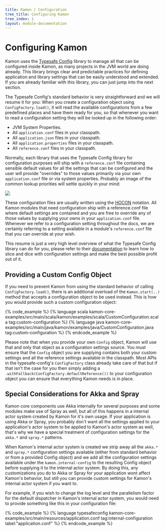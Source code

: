 ```yaml
---
title: Kamon | Configuration
tree_title: Configuring Kamon
tree_index: 1
layout: module-documentation
---
```


Configuring Kamon
=================

Kamon uses the [Typesafe Config] library to manage all that can be configured inside Kamon, as many projects in the JVM
world are doing already. This library brings clear and predictable practices for defining application and library
settings that can be easily understood and extended. If you are already familiar with this library, you can just jump
into the next section.

The Typesafe Config's standard behavior is very straightforward and we will resume it for you: When you create a
configuration object using `ConfigFactory.load()`, it will read the available configurations from a few predefined
places and have them ready for you, so that whenever you want to read a configuration setting they will be looked up
in the following order:

- JVM System Properties.
- All `application.conf` files in your classpath.
- All `application.json` files in your classpath.
- All `application.properties` files in your classpath.
- All `reference.conf` files in your classpath.

Normally, each library that uses the Typesafe Config library for configuration purposes will ship with a
`reference.conf` file containing sensible default values for all the settings that can be configured and the user will
provide "overrides" to those values primarily via your own `application.conf` file or via system properties. Probably an
image of the common lookup priorities will settle quickly in your mind:

<img class="img-fluid" src="/assets/img/diagrams/typesafe-config-overview.png">

These configuration files are usually written using the [HOCON] notation. All Kamon modules that need configuration ship
with a reference.conf file where default settings are contained and you are free to override any of those values by
supplying your owns in your `application.conf` file. Whenever we refer to a configuration setting throughout the docs,
we are certainly referring to a setting available in a module's `reference.conf` file that you can override at your
wish.

This resume is just a very high level overview of what the Typesafe Config library can do for you, please refer to their
[documentation] to learn how to slice and dice with configuration settings and make the best possible profit out of it.



Providing a Custom Config Object
--------------------------------

If you need to prevent Kamon from using the standard behavior of calling `ConfigFactory.load()`, there is an additional
overload of the `Kamon.start(..)` method that accepts a configuration object to be used instead. This is how you would
provide such a custom configuration object:

{% code_example %}
{%   language scala kamon-core-examples/src/main/scala/kamon/examples/scala/CustomConfiguration.scala tag:custom-configuration %}
{%   language java kamon-core-examples/src/main/java/kamon/examples/java/CustomConfiguration.java tag:custom-configuration %}
{% endcode_example %}

Please note that when you provide your own `Config` object, Kamon will use that and only that object as a configuration
settings source. You must ensure that the `Config` object you are supplying contains both your custom settings and all
the reference settings available in the classpath. Most APIs in the typesafe-config's `ConfigFactory` class already take
care of that but if that isn't the case for you then simply adding a `.withFallback(ConfigFactory.defaultReference())`
to your configuration object you can ensure that everything Kamon needs is in place.


Special Considerations for Akka and Spray
-----------------------------------------

Kamon core components use Akka internally for several purposes and some modules make use of Spray as well, but all of
this happens in a internal actor system created by Kamon for it's own usage. If your application is using Akka or Spray,
you probably don't want all the settings applied to your application's actor system to be applied to Kamon's actor
system as well, that's why we have a special treatment of configuration settings for the `akka.*` and `spray.*`
patterns.

When Kamon's internal actor system is created we strip away all the `akka.*` and `spray.*` configuration settings
available (either from standard behavior or from a provided Config object) and we add all the configuration settings
available under the `kamon.internal-config` to the resulting Config object before supplying it to the internal actor
system. By doing this, any customizations you do to Akka or Spray for your application wont affect Kamon's behavior, but
still you can provide custom settings for Kamon's internal actor system if you want to.

For example, if you wish to change the log level and the parallelism factor for the default dispatcher in Kamon's internal
actor system, you would need to provide something like this in your configuration file:

{% code_example %}
{%   language typesafeconfig kamon-core-examples/src/main/resources/application.conf tag:internal-configuration label:"application.conf" %}
{% endcode_example %}

[Typesafe Config]: https://github.com/typesafehub/config
[documentation]: https://github.com/typesafehub/config
[HOCON]: https://github.com/typesafehub/config/blob/master/HOCON.md
